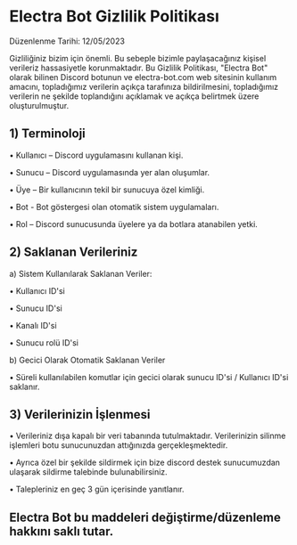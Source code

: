 # Electra Bot Gizlilik Politikası
Düzenlenme Tarihi: 12/05/2023

Gizliliğiniz bizim için önemli. Bu sebeple bizimle paylaşacağınız kişisel verileriz hassasiyetle korunmaktadır. 
Bu Gizlilik Politikası, "Electra Bot" olarak bilinen Discord botunun ve electra-bot.com web sitesinin kullanım amacını, topladığımız verilerin açıkça tarafınıza bildirilmesini, topladığımız verilerin ne şekilde toplandığını açıklamak ve açıkça belirtmek üzere oluşturulmuştur.

## 1) Terminoloji
• Kullanıcı – Discord uygulamasını kullanan kişi.

• Sunucu – Discord uygulamasında yer alan oluşumlar.

• Üye – Bir kullanıcının tekil bir sunucuya özel kimliği.

• Bot - Bot göstergesi olan otomatik sistem uygulamaları.

• Rol – Discord sunucusunda üyelere ya da botlara atanabilen yetki.

## 2) Saklanan Verileriniz

a) Sistem Kullanılarak Saklanan Veriler:

• Kullanıcı ID'si

• Sunucu ID'si
    
• Kanalı ID'si
    
• Sunucu rolü ID'si

b) Gecici Olarak Otomatik Saklanan Veriler

• Süreli kullanılabilen komutlar için gecici olarak sunucu ID'si / Kullanıcı ID'si saklanır.

## 3) Verilerinizin İşlenmesi

• Verileriniz dışa kapalı bir veri tabanında tutulmaktadır. Verilerinizin silinme işlemleri botu sunucunuzdan attığınızda gerçekleşmektedir.

• Ayrıca özel bir şekilde sildirmek için bize discord destek sunucumuzdan ulaşarak sildirme talebinde bulunabilirsiniz.

• Talepleriniz en geç 3 gün içerisinde yanıtlanır.

## Electra Bot bu maddeleri değiştirme/düzenleme hakkını saklı tutar.
